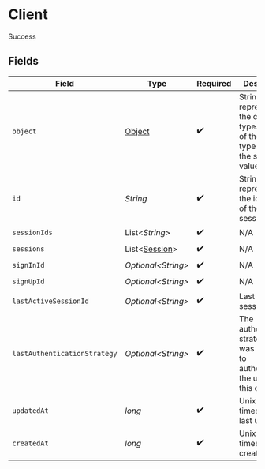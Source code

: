 # Client

Success


## Fields

| Field                                                                                    | Type                                                                                     | Required                                                                                 | Description                                                                              |
| ---------------------------------------------------------------------------------------- | ---------------------------------------------------------------------------------------- | ---------------------------------------------------------------------------------------- | ---------------------------------------------------------------------------------------- |
| `object`                                                                                 | [Object](../../models/components/Object.md)                                              | :heavy_check_mark:                                                                       | String representing the object's type. Objects of the same type share the same value.<br/> |
| `id`                                                                                     | *String*                                                                                 | :heavy_check_mark:                                                                       | String representing the identifier of the session.<br/>                                  |
| `sessionIds`                                                                             | List\<*String*>                                                                          | :heavy_check_mark:                                                                       | N/A                                                                                      |
| `sessions`                                                                               | List\<[Session](../../models/components/Session.md)>                                     | :heavy_check_mark:                                                                       | N/A                                                                                      |
| `signInId`                                                                               | *Optional\<String>*                                                                      | :heavy_check_mark:                                                                       | N/A                                                                                      |
| `signUpId`                                                                               | *Optional\<String>*                                                                      | :heavy_check_mark:                                                                       | N/A                                                                                      |
| `lastActiveSessionId`                                                                    | *Optional\<String>*                                                                      | :heavy_check_mark:                                                                       | Last active session_id.<br/>                                                             |
| `lastAuthenticationStrategy`                                                             | *Optional\<String>*                                                                      | :heavy_check_mark:                                                                       | The authentication strategy that was last used to authenticate the user on this client.<br/> |
| `updatedAt`                                                                              | *long*                                                                                   | :heavy_check_mark:                                                                       | Unix timestamp of last update.<br/>                                                      |
| `createdAt`                                                                              | *long*                                                                                   | :heavy_check_mark:                                                                       | Unix timestamp of creation.<br/>                                                         |